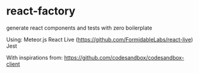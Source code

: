 # react-factory
generate react components and tests with zero boilerplate

Using:
Meteor.js
React Live (https://github.com/FormidableLabs/react-live)
Jest

With inspirations from:
https://github.com/codesandbox/codesandbox-client
